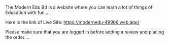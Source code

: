 The Modern Edu Bd is a website where you can learn a lot of things of Education with fun....

Here is the link of Live Site: https://modernedu-499b6.web.app/

Please make sure that you are logged in before adding a review and placing the order....


